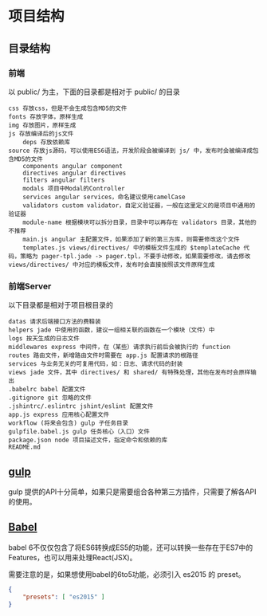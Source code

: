 # 项目结构

## 目录结构

### 前端

以 public/ 为主，下面的目录都是相对于 public/ 的目录

```
css 存放css，但是不会生成包含MD5的文件
fonts 存放字体，原样生成
img 存放图片，原样生成
js 存放编译后的js文件
    deps 存放依赖库
source 存放js源码，可以使用ES6语法，开发阶段会被编译到 js/ 中，发布时会被编译成包含MD5的文件
    components angular component
    directives angular directives
    filters angular filters
    modals 项目中Modal的Controller
    services angular services，命名建议使用camelCase
    validators custom validator，自定义验证器，一般在这里定义的是项目中通用的验证器
    module-name 根据模块可以拆分目录，目录中可以再存在 validators 目录，其他的不推荐
    main.js angular 主配置文件，如果添加了新的第三方库，则需要修改这个文件
    templates.js views/directives/ 中的模板文件生成的 $templateCache 代码，策略为 pager-tpl.jade -> pager.tpl，不要手动修改，如果需要修改，请去修改 views/directives/ 中对应的模板文件，发布时会直接按照该文件原样生成
```

### 前端Server

以下目录都是相对于项目根目录的

```
datas 请求后端接口方法的费鞥装
helpers jade 中使用的函数，建议一组相关联的函数在一个模块（文件）中
logs 按天生成的日志文件
middlewares express 中间件，在（某些）请求执行前后会被执行的 function
routes 路由文件，新增路由文件时需要在 app.js 配置请求的根路径
services 与业务无关的可复用代码，如：日志、请求代码的封装
views jade 文件，其中 directives/ 和 shared/ 有特殊处理，其他在发布时会原样输出
.babelrc babel 配置文件
.gitignore git 忽略的文件
.jshintrc/.eslintrc jshint/eslint 配置文件
app.js express 应用核心配置文件
workflow (将来会包含) gulp 子任务目录
gulpfile.babel.js gulp 任务核心（入口）文件
package.json node 项目描述文件，指定命令和依赖的库
README.md
```

## [gulp](https://github.com/lisposter/gulp-docs-zh-cn/blob/master/API.md)

gulp 提供的API十分简单，如果只是需要组合各种第三方插件，只需要了解各API的使用。

## [Babel](http://babeljs.io/)

babel 6不仅仅包含了将ES6转换成ES5的功能，还可以转换一些存在于ES7中的Features，也可以用来处理React(JSX)。

需要注意的是，如果想使用babel的6to5功能，必须引入 es2015 的 preset。

```json
{
    "presets": [ "es2015" ]
}
```
